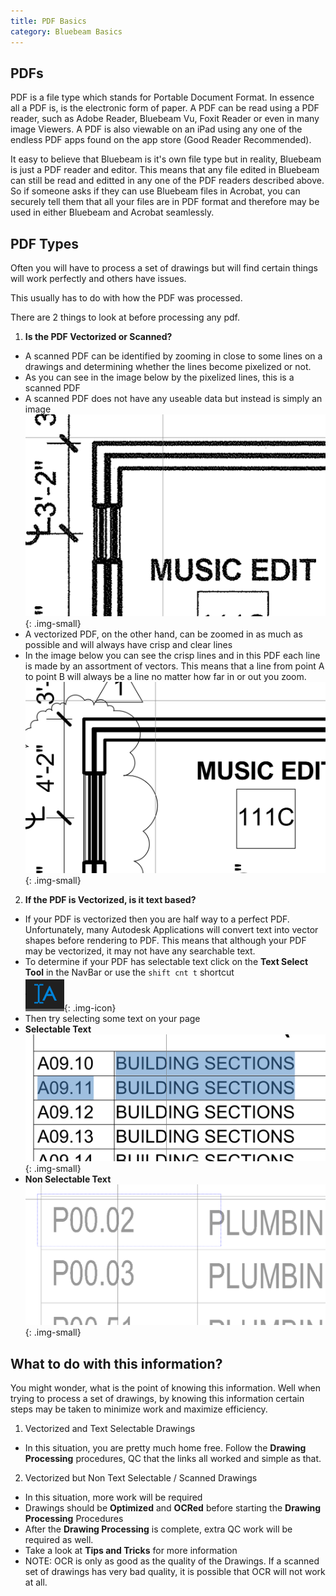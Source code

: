 ```yaml
---
title: PDF Basics
category: Bluebeam Basics
---
```


## PDFs

PDF is a file type which stands for Portable Document Format. In essence all a PDF is, is the electronic form of paper. A PDF can be read using a PDF reader, such as Adobe Reader, Bluebeam Vu, Foxit Reader or even in many image Viewers. A PDF is also viewable on an iPad using any one of the endless PDF apps found on the app store (Good Reader Recommended). 

It easy to believe that Bluebeam is it's own file type but in reality, Bluebeam is just a PDF reader and editor. This means that any file edited in Bluebeam can still be read and editted in any one of the PDF readers described above. So if someone asks if they can use Bluebeam files in Acrobat, you can securely tell them that all your files are in PDF format and therefore may be used in either Bluebeam and Acrobat seamlessly. 

## PDF Types

Often you will have to process a set of drawings but will find certain things will work perfectly and others have issues. 

This usually has to do with how the PDF was processed. 

There are 2 things to look at before processing any pdf. 

1. **Is the PDF Vectorized or Scanned?**
 - A scanned PDF can be identified by zooming in close to some lines on a drawings and determining whether the lines become pixelized or not.
 - As you can see in the image below by the pixelized lines, this is a scanned PDF
 - A scanned PDF does not have any useable data but instead is simply an image  
  ![](/assets/images/scanned-pdf.PNG){: .img-small}
 - A vectorized PDF, on the other hand, can be zoomed in as much as possible and will always have crisp and clear lines
 - In the image below you can see the crisp lines and in this PDF each line is made by an assortment of vectors. This means that a line from point A to point B will always be a line no matter how far in or out you zoom.  
  ![](/assets/images/vectorized-pdf.PNG){: .img-small} 
2. **If the PDF is Vectorized, is it text based?**
 - If your PDF is vectorized then you are half way to a perfect PDF. Unfortunately, many Autodesk Applications will convert text into vector shapes before rendering to PDF. This means that although your PDF may be vectorized, it may not have any searchable text. 
 - To determine if your PDF has selectable text click on the **Text Select Tool** in the NavBar or use the `shift cnt t` shortcut  
 ![](/assets/images/select-text-tool.PNG){: .img-icon}
 - Then try selecting some text on your page
 - **Selectable Text**  
 ![](/assets/images/selectable-text.PNG){: .img-small}
 - **Non Selectable Text**  
 ![](/assets/images/non-selectable-text.PNG){: .img-small}
 
## What to do with this information?
 
You might wonder, what is the point of knowing this information. Well when trying to process a set of drawings, by knowing this information certain steps may be taken to minimize work and maximize efficiency. 
 
1. Vectorized and Text Selectable Drawings
 - In this situation, you are pretty much home free. Follow the **Drawing Processing** procedures, QC that the links all worked and simple as that. 
2. Vectorized but Non Text Selectable / Scanned Drawings
 - In this situation, more work will be required 
 - Drawings should be **Optimized** and **OCRed** before starting the **Drawing Processing** Procedures
 - After the **Drawing Processing** is complete, extra QC work will be required as well. 
 - Take a look at **Tips and Tricks** for more information
 - NOTE: OCR is only as good as the quality of the Drawings. If a scanned set of drawings has very bad quality, it is possible that OCR will not work at all. 